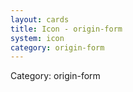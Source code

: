 ```yaml
---
layout: cards
title: Icon - origin-form
system: icon
category: origin-form
---
```

<div class="alert alert-secondary mb-4"><span class="i18n innerHTML-category">Category: </span><span class="i18n innerHTML-cat-origin-form">origin-form</span></div>
